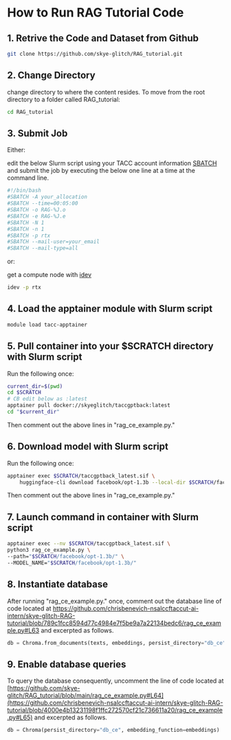 # How to Run RAG Tutorial Code

## 1. Retrive the Code and Dataset from Github

```bash
git clone https://github.com/skye-glitch/RAG_tutorial.git
```
## 2. Change Directory

change directory to where the content resides. To move from the root directory to a folder called RAG_tutorial:

```bash
cd RAG_tutorial
```

## 3. Submit Job

Either: 

edit the below Slurm script using your TACC account information [SBATCH](https://tacc.github.io/TeachingWithTACC/02.running_jobs/) and submit the job by executing the below one line at a time at the command line.

```bash
#!/bin/bash
#SBATCH -A your_allocation
#SBATCH --time=00:05:00
#SBATCH -o RAG-%J.o
#SBATCH -e RAG-%J.e
#SBATCH -N 1
#SBATCH -n 1
#SBATCH -p rtx
#SBATCH --mail-user=your_email
#SBATCH --mail-type=all
```

or:

get a compute node with [idev](https://docs.tacc.utexas.edu/software/idev/) 

```bash
idev -p rtx
```

## 4. Load the apptainer module with Slurm script

```bash
module load tacc-apptainer
```

## 5. Pull container into your $SCRATCH directory with Slurm script
Run the following once:

```bash
current_dir=$(pwd)
cd $SCRATCH
# CB edit below as :latest
apptainer pull docker://skyeglitch/taccgptback:latest
cd "$current_dir"
```
Then comment out the above lines in "rag_ce_example.py."

## 6. Download model with Slurm script
Run the following once:

```bash
apptainer exec $SCRATCH/taccgptback_latest.sif \
    huggingface-cli download facebook/opt-1.3b --local-dir $SCRATCH/facebook/opt-1.3b/
```

Then comment out the above lines in "rag_ce_example.py."

## 7. Launch command in container with Slurm script

```bash
apptainer exec --nv $SCRATCH/taccgptback_latest.sif \
python3 rag_ce_example.py \
--path="$SCRATCH/facebook/opt-1.3b/" \
--MODEL_NAME="$SCRATCH/facebook/opt-1.3b/" 
```

## 8. Instantiate database

After running "rag_ce_example.py." once, comment out the database line of code located at https://github.com/chrisbenevich-nsalccftaccut-ai-intern/skye-glitch-RAG-tutorial/blob/789c1fcc8594d77c4984e7f5be9a7a22134bedc6/rag_ce_example.py#L63 and excerpted as follows. 

```python
db = Chroma.from_documents(texts, embeddings, persist_directory="db_ce")
```

## 9. Enable database queries

To query the database consequently, uncomment the line of code located at [https://github.com/skye-glitch/RAG_tutorial/blob/main/rag_ce_example.py#L64](https://github.com/chrisbenevich-nsalccftaccut-ai-intern/skye-glitch-RAG-tutorial/blob/4000e4b13231198f1ffc272570cf21c736611a20/rag_ce_example.py#L65) and excerpted as follows.

```python
db = Chroma(persist_directory="db_ce", embedding_function=embeddings)
```
